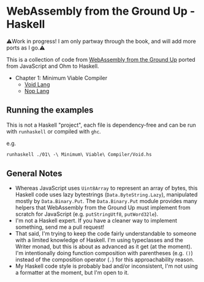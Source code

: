 # WebAssembly from the Ground Up - Haskell

:warning:Work in progress!  I am only partway through the book, and will add more ports as I go.:warning:

This is a collection of code from [WebAssembly from the Ground Up] ported from JavaScript and Ohm to Haskell.

- Chapter 1: Minimum Viable Compiler
  - [Void Lang](./01%20-%20Minimum%20Viable%20Compiler/Void.hs)
  - [Nop Lang](./01%20-%20Minimum%20Viable%20Compiler/Nop.hs)

## Running the examples

This is not a Haskell "project", each file is dependency-free and can be run with `runhaskell` or compiled with `ghc`.

e.g.
```bash
runhaskell ./01\ -\ Minimum\ Viable\ Compiler/Void.hs
```

## General Notes

- Whereas JavaScript uses `Uint8Array` to represent an array of bytes, this Haskell code uses lazy bytestrings (`Data.ByteString.Lazy`), manipulated mostly by `Data.Binary.Put`.  The `Data.Binary.Put` module provides many helpers that WebAssembly from the Ground Up must implement from scratch for JavaScript (e.g. `putStringUtf8`, `putWord32le`).
- I'm not a Haskell expert.  If you have a cleaner way to implement something, send me a pull request!
- That said, I'm trying to keep the code fairly understandable to someone with a limited knowledge of Haskell.  I'm using typeclasses and the Writer monad, but this is about as advanced as it get (at the moment).  I'm intentionally doing function composition with parentheses (e.g. `()`) instead of the composition operator (`.`) for this approachability reason.
- My Haskell code style is probably bad and/or inconsistent, I'm not using a formatter at the moment, but I'm open to it.


[WebAssembly from the Ground Up]: https://wasmgroundup.com

